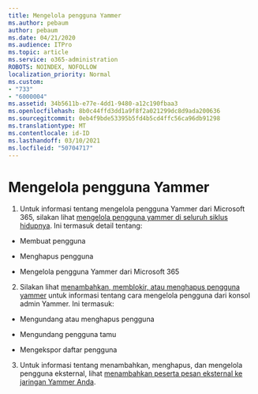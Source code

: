 ```yaml
---
title: Mengelola pengguna Yammer
ms.author: pebaum
author: pebaum
ms.date: 04/21/2020
ms.audience: ITPro
ms.topic: article
ms.service: o365-administration
ROBOTS: NOINDEX, NOFOLLOW
localization_priority: Normal
ms.custom:
- "733"
- "6000004"
ms.assetid: 34b5611b-e77e-4dd1-9480-a12c190fbaa3
ms.openlocfilehash: 8b0c44ffd3dd1a9f8f2a021299dc8d9ada200636
ms.sourcegitcommit: 0eb4f9bde53395b5fd4b5cd4ffc56ca96db91298
ms.translationtype: MT
ms.contentlocale: id-ID
ms.lasthandoff: 03/10/2021
ms.locfileid: "50704717"
---
```

# <a name="managing-yammer-users"></a>Mengelola pengguna Yammer

1. Untuk informasi tentang mengelola pengguna Yammer dari Microsoft 365, silakan lihat [mengelola pengguna yammer di seluruh siklus hidupnya](https://docs.microsoft.com/yammer/manage-yammer-users/manage-users-across-their-lifecycle). Ini termasuk detail tentang:

  - Membuat pengguna

  - Menghapus pengguna

  - Mengelola pengguna Yammer dari Microsoft 365

2. Silakan lihat [menambahkan, memblokir, atau menghapus pengguna yammer](https://docs.microsoft.com/yammer/manage-yammer-users/add-block-or-remove-users) untuk informasi tentang cara mengelola pengguna dari konsol admin Yammer. Ini termasuk:

  - Mengundang atau menghapus pengguna

  - Mengundang pengguna tamu

  - Mengekspor daftar pengguna

3. Untuk informasi tentang menambahkan, menghapus, dan mengelola pengguna eksternal, lihat [menambahkan peserta pesan eksternal ke jaringan Yammer Anda](https://docs.microsoft.com/yammer/work-with-external-users/add-external-participants).
